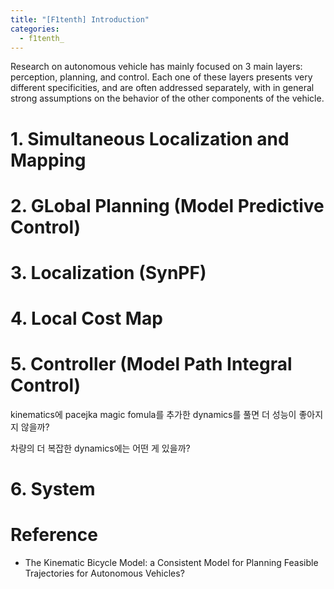 ```yaml
---
title: "[F1tenth] Introduction"
categories:
  - f1tenth_
---
```

Research on autonomous vehicle has mainly focused on 3 main layers: perception, planning, and control. Each one of these layers presents very different specificities, and are often addressed separately, with in general strong assumptions on the behavior of the other components of the vehicle.

# 1. Simultaneous Localization and Mapping

# 2. GLobal Planning (Model Predictive Control)

# 3. Localization (SynPF)

# 4. Local Cost Map

# 5. Controller (Model Path Integral Control)

kinematics에 pacejka magic fomula를 추가한 dynamics를 풀면 더 성능이 좋아지지 않을까?

차량의 더 복잡한 dynamics에는 어떤 게 있을까?

# 6. System

# Reference

- The Kinematic Bicycle Model: a Consistent Model for Planning Feasible Trajectories for Autonomous Vehicles?
